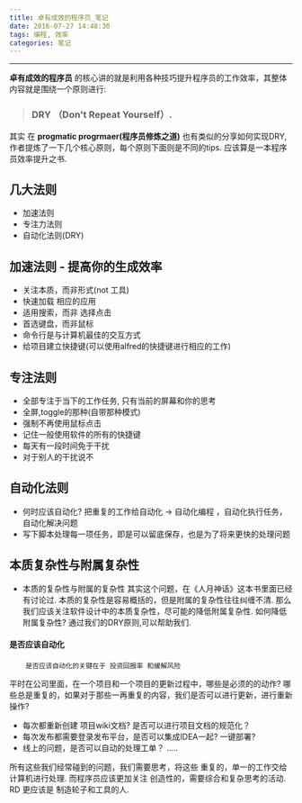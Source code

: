 ```yaml
---
title: 卓有成效的程序员_笔记
date: 2016-07-27 14:48:30
tags: 编程, 效率
categories: 笔记
---
```


-------

  **卓有成效的程序员** 的核心讲的就是利用各种技巧提升程序员的工作效率，其整体内容就是围绕一个原则进行:

>   
> ### DRY （Don't Repeat Yourself）. 
>   

<!--more-->

其实 在 **progmatic progrmaer(程序员修炼之道)** 也有类似的分享如何实现DRY, 作者提炼了一下几个核心原则，每个原则下面则是不同的tips. 应该算是一本程序员效率提升之书.

## 几大法则
* 加速法则
* 专注力法则
* 自动化法则(DRY)

## 加速法则 - 提高你的生成效率
* 关注本质，而非形式(not 工具)
* 快速加载 相应的应用
* 适用搜索，而非 选择点击
* 首选键盘，而非鼠标
* 命令行是与计算机最佳的交互方式 
* 给项目建立快捷键(可以使用alfred的快捷键进行相应的工作)

## 专注法则
* 全部专注于当下的工作任务, 只有当前的屏幕和你的思考
* 全屏,toggle的那种(自带那种模式)
* 强制不再使用鼠标点击
* 记住一般使用软件的所有的快捷键 
* 每天有一段时间免于干扰
* 对于别人的干扰说不

## 自动化法则
* 何时应该自动化? 把重复的工作给自动化 -> 自动化编程 ，自动化执行任务，自动化解决问题
* 写下脚本处理每一项任务，即是可以留底保存，也是为了将来更快的处理问题

## 本质复杂性与附属复杂性
* 本质的复杂性与附属的复杂性
其实这个问题，在《人月神话》这本书里面已经有讨论过. 本质的复杂性是容易概括的，但是附属的复杂性往往纠缠不清. 那么我们应该关注软件设计中的本质复杂性，尽可能的降低附属复杂性. 如何降低附属复杂性? 通过我们的DRY原则,可以帮助我们.


#### 是否应该自动化
```
    是否应该自动化的关键在于 投资回报率 和缓解风险 
```

平时在公司里面，在一个项目和一个项目的更新过程中，哪些是必须的的动作? 哪些总是重复的，如果对于那些一再重复的内容，我们是否可以进行更新，进行重新操作?

* 每次都重新创建 项目wiki文档? 是否可以进行项目文档的规范化？
* 每次发布都需要登录发布平台，是否可以集成IDEA一起? 一键部署?
* 线上的问题，是否可以自动的处理工单？
.....

所有这些我们经常碰到的问题，我们需要思考，将这些 重复的，单一的工作交给计算机进行处理. 而程序员应该更加关注 创造性的，需要综合和复杂思考的活动. RD 更应该是 制造轮子和工具的人.
